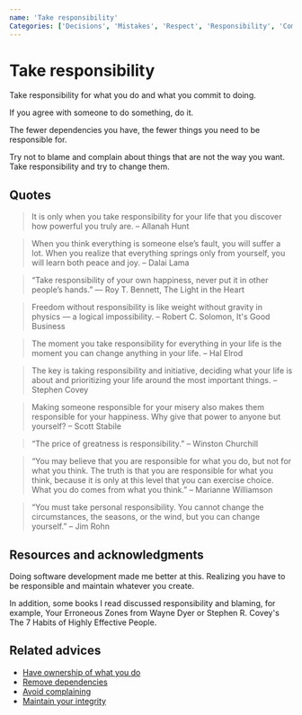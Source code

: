 ```yaml
---
name: 'Take responsibility'
Categories: ['Decisions', 'Mistakes', 'Respect', 'Responsibility', 'Commitment', 'Dependencies', 'Integrity']
---
```

# Take responsibility

Take responsibility for what you do and what you commit to doing.

If you agree with someone to do something, do it.

The fewer dependencies you have, the fewer things you need to be responsible for.

Try not to blame and complain about things that are not the way you want. Take responsibility and try to change them.

## Quotes

> It is only when you take responsibility for your life that you discover how powerful you truly are. – Allanah Hunt

> When you think everything is someone else’s fault, you will suffer a lot. When you realize that everything springs only from yourself, you will learn both peace and joy. – Dalai Lama

> “Take responsibility of your own happiness, never put it in other people’s hands.” ― Roy T. Bennett, The Light in the Heart

> Freedom without responsibility is like weight without gravity in physics — a logical impossibility. – Robert C. Solomon, It's Good Business

> The moment you take responsibility for everything in your life is the moment you can change anything in your life. – Hal Elrod

> The key is taking responsibility and initiative, deciding what your life is about and prioritizing your life around the most important things. – Stephen Covey

> Making someone responsible for your misery also makes them responsible for your happiness. Why give that power to anyone but yourself? – Scott Stabile

> “The price of greatness is responsibility.” – Winston Churchill

> “You may believe that you are responsible for what you do, but not for what you think. The truth is that you are responsible for what you think, because it is only at this level that you can exercise choice. What you do comes from what you think.” – Marianne Williamson

> “You must take personal responsibility. You cannot change the circumstances, the seasons, or the wind, but you can change yourself.” – Jim Rohn

## Resources and acknowledgments

Doing software development made me better at this. Realizing you have to be responsible and maintain whatever you create.

In addition, some books I read discussed responsibility and blaming, for example, Your Erroneous Zones from Wayne Dyer or Stephen R. Covey's The 7 Habits of Highly Effective People.

## Related advices

- [Have ownership of what you do](Have%20ownership%20of%20what%20you%20do/index.md)
- [Remove dependencies](Remove%20dependencies/index.md)
- [Avoid complaining](Avoid%20complaining/index.md)
- [Maintain your integrity](Maintain%20your%20integrity/index.md)